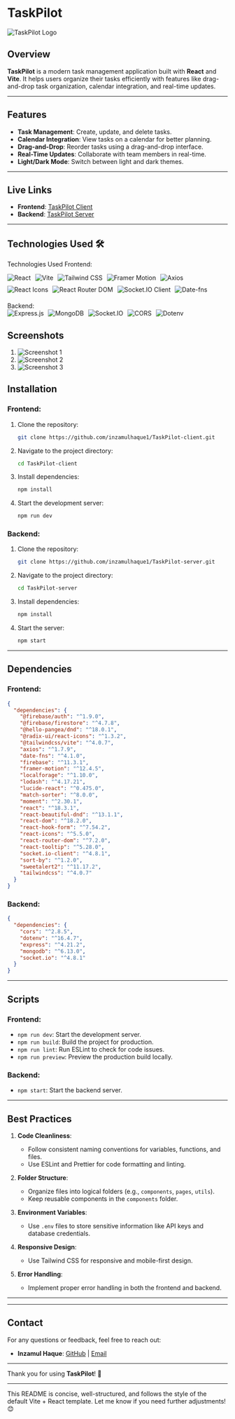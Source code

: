 

# TaskPilot

![TaskPilot Logo](https://github.com/inzamulhaque1/TaskPilot-client/blob/main/src/assets/images/logo/TaskPilot.png)

## Overview

**TaskPilot** is a modern task management application built with **React** and **Vite**. It helps users organize their tasks efficiently with features like drag-and-drop task organization, calendar integration, and real-time updates.

---

## Features

- **Task Management**: Create, update, and delete tasks.
- **Calendar Integration**: View tasks on a calendar for better planning.
- **Drag-and-Drop**: Reorder tasks using a drag-and-drop interface.
- **Real-Time Updates**: Collaborate with team members in real-time.
- **Light/Dark Mode**: Switch between light and dark themes.

---

## Live Links

- **Frontend**: [TaskPilot Client](https://job-portal-bb2fa.web.app/)
- **Backend**: [TaskPilot Server](https://taskpilot-server-pied.vercel.app)

---

## Technologies Used 🛠️

Technologies Used
Frontend:
<div style="display: flex; flex-wrap: wrap; gap: 10px; margin-bottom: 20px;"> <img src="https://img.shields.io/badge/React-61DAFB?style=for-the-badge&logo=react&logoColor=black" alt="React" /> <img src="https://img.shields.io/badge/Vite-646CFF?style=for-the-badge&logo=vite&logoColor=white" alt="Vite" /> <img src="https://img.shields.io/badge/Tailwind_CSS-06B6D4?style=for-the-badge&logo=tailwind-css&logoColor=white" alt="Tailwind CSS" /> <img src="https://img.shields.io/badge/Framer_Motion-0055FF?style=for-the-badge&logo=framer&logoColor=white" alt="Framer Motion" /> <img src="https://img.shields.io/badge/Axios-5A29E4?style=for-the-badge&logo=axios&logoColor=white" alt="Axios" /> <img src="https://img.shields.io/badge/React_Icons-61DAFB?style=for-the-badge&logo=react&logoColor=black" alt="React Icons" /> <img src="https://img.shields.io/badge/React_Router-CA4245?style=for-the-badge&logo=react-router&logoColor=white" alt="React Router DOM" /> <img src="https://img.shields.io/badge/Socket.IO-010101?style=for-the-badge&logo=socket.io&logoColor=white" alt="Socket.IO Client" /> <img src="https://img.shields.io/badge/Date_fns-007ACC?style=for-the-badge&logo=javascript&logoColor=white" alt="Date-fns" /> </div>
Backend:
<div style="display: flex; flex-wrap: wrap; gap: 10px; margin-bottom: 20px;"> <img src="https://img.shields.io/badge/Express.js-000000?style=for-the-badge&logo=express&logoColor=white" alt="Express.js" /> <img src="https://img.shields.io/badge/MongoDB-47A248?style=for-the-badge&logo=mongodb&logoColor=white" alt="MongoDB" /> <img src="https://img.shields.io/badge/Socket.IO-010101?style=for-the-badge&logo=socket.io&logoColor=white" alt="Socket.IO" /> <img src="https://img.shields.io/badge/CORS-000000?style=for-the-badge&logo=cors&logoColor=white" alt="CORS" /> <img src="https://img.shields.io/badge/Dotenv-ECD53F?style=for-the-badge&logo=dotenv&logoColor=black" alt="Dotenv" /> </div>

## Screenshots

1. ![Screenshot 1](https://github.com/inzamulhaque1/TaskPilot-client/blob/main/src/assets/images/screenshots/ss1.png)
2. ![Screenshot 2](https://github.com/inzamulhaque1/TaskPilot-client/blob/main/src/assets/images/screenshots/ss2.png)
3. ![Screenshot 3](https://github.com/inzamulhaque1/TaskPilot-client/blob/main/src/assets/images/screenshots/ss3.png)


## Installation

### Frontend:
1. Clone the repository:
   ```bash
   git clone https://github.com/inzamulhaque1/TaskPilot-client.git
   ```
2. Navigate to the project directory:
   ```bash
   cd TaskPilot-client
   ```
3. Install dependencies:
   ```bash
   npm install
   ```
4. Start the development server:
   ```bash
   npm run dev
   ```

### Backend:
1. Clone the repository:
   ```bash
   git clone https://github.com/inzamulhaque1/TaskPilot-server.git
   ```
2. Navigate to the project directory:
   ```bash
   cd TaskPilot-server
   ```
3. Install dependencies:
   ```bash
   npm install
   ```
4. Start the server:
   ```bash
   npm start
   ```

---


## Dependencies

### Frontend:
```json
{
  "dependencies": {
    "@firebase/auth": "^1.9.0",
    "@firebase/firestore": "^4.7.8",
    "@hello-pangea/dnd": "^18.0.1",
    "@radix-ui/react-icons": "^1.3.2",
    "@tailwindcss/vite": "^4.0.7",
    "axios": "^1.7.9",
    "date-fns": "^4.1.0",
    "firebase": "^11.3.1",
    "framer-motion": "^12.4.5",
    "localforage": "^1.10.0",
    "lodash": "^4.17.21",
    "lucide-react": "^0.475.0",
    "match-sorter": "^8.0.0",
    "moment": "^2.30.1",
    "react": "^18.3.1",
    "react-beautiful-dnd": "^13.1.1",
    "react-dom": "^18.2.0",
    "react-hook-form": "^7.54.2",
    "react-icons": "^5.5.0",
    "react-router-dom": "^7.2.0",
    "react-tooltip": "^5.28.0",
    "socket.io-client": "^4.8.1",
    "sort-by": "^1.2.0",
    "sweetalert2": "^11.17.2",
    "tailwindcss": "^4.0.7"
  }
}
```

### Backend:
```json
{
  "dependencies": {
    "cors": "^2.8.5",
    "dotenv": "^16.4.7",
    "express": "^4.21.2",
    "mongodb": "^6.13.0",
    "socket.io": "^4.8.1"
  }
}
```

---

## Scripts

### Frontend:
- `npm run dev`: Start the development server.
- `npm run build`: Build the project for production.
- `npm run lint`: Run ESLint to check for code issues.
- `npm run preview`: Preview the production build locally.

### Backend:
- `npm start`: Start the backend server.

---

## Best Practices

1. **Code Cleanliness**:
   - Follow consistent naming conventions for variables, functions, and files.
   - Use ESLint and Prettier for code formatting and linting.

2. **Folder Structure**:
   - Organize files into logical folders (e.g., `components`, `pages`, `utils`).
   - Keep reusable components in the `components` folder.

3. **Environment Variables**:
   - Use `.env` files to store sensitive information like API keys and database credentials.

4. **Responsive Design**:
   - Use Tailwind CSS for responsive and mobile-first design.

5. **Error Handling**:
   - Implement proper error handling in both the frontend and backend.

---


---

## Contact

For any questions or feedback, feel free to reach out:
- **Inzamul Haque**: [GitHub](https://github.com/inzamulhaque1) | [Email](mailto:inzamulhaque1@gmail.com)

---

Thank you for using **TaskPilot**! 🚀

--- 

This README is concise, well-structured, and follows the style of the default Vite + React template. Let me know if you need further adjustments! 😊
